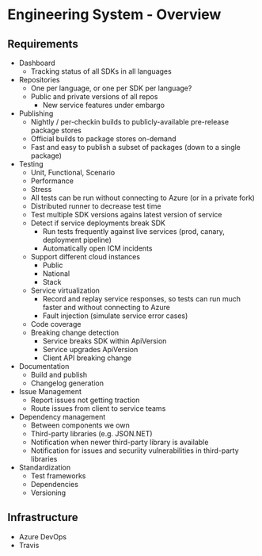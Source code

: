 # Engineering System - Overview

## Requirements
- Dashboard
  - Tracking status of all SDKs in all languages
- Repositories
  - One per language, or one per SDK per language?
  - Public and private versions of all repos
    - New service features under embargo
- Publishing
  - Nightly / per-checkin builds to publicly-available pre-release package stores
  - Official builds to package stores on-demand
  - Fast and easy to publish a subset of packages (down to a single package)
- Testing
  - Unit, Functional, Scenario
  - Performance
  - Stress
  - All tests can be run without connecting to Azure (or in a private fork)
  - Distributed runner to decrease test time
  - Test multiple SDK versions agains latest version of service
  - Detect if service deployments break SDK
    - Run tests frequently against live services (prod, canary, deployment pipeline)
    - Automatically open ICM incidents
  - Support different cloud instances
    - Public
    - National
    - Stack
  - Service virtualization
    - Record and replay service responses, so tests can run much faster and without connecting to Azure
    - Fault injection (simulate service error cases)
  - Code coverage
  - Breaking change detection
    - Service breaks SDK within ApiVersion
    - Service upgrades ApiVersion
    - Client API breaking change
- Documentation
  - Build and publish
  - Changelog generation
- Issue Management
  - Report issues not getting traction
  - Route issues from client to service teams
- Dependency management
  - Between components we own
  - Third-party libraries (e.g. JSON.NET)
  - Notification when newer third-party library is available
  - Notification for issues and securiity vulnerabilities in third-party libraries
- Standardization
  - Test frameworks
  - Dependencies
  - Versioning

## Infrastructure
- Azure DevOps
- Travis
